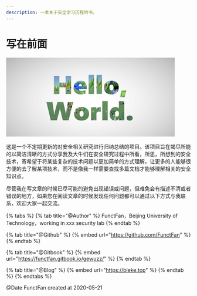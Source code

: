 ```yaml
---
description: 一本关于安全学习历程的书。
---
```


# 写在前面

![](.gitbook/assets/header.jpg)

这是一个不定期更新的对安全相关研究进行归纳总结的项目。该项目旨在竭尽所能的以简洁清晰的方式分享我及大牛们在安全研究过程中所看，所思，所想到的安全技术，寄希望于将某些复杂的技术问题以更加简单的方式理解，让更多的人能够很方便的去了解某项技术，而不是像我一样需要查找多篇文档才能够理解相关的安全知识点。

尽管我在写文章的时候已尽可能的避免出现错误或问题，但难免会有描述不清或者错误的地方，如果您在阅读文章的时候发现任何问题都可以通过以下方式与我联系，欢迎大家一起交流。

{% tabs %}
{% tab title="@Author" %}
FunctFan，Beijing University of Technology，working in xxx security lab
{% endtab %}

{% tab title="@Github" %}
{% embed url="https://github.com/FunctFan" %}
{% endtab %}

{% tab title="@Gitbook" %}
{% embed url="https://functfan.gitbook.io/gewuzz/" %}
{% endtab %}

{% tab title="@Blog" %}
{% embed url="https://bleke.top" %}
{% endtab %}
{% endtabs %}

@Date  FunctFan created at 2020-05-21

